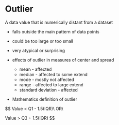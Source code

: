 # Outlier

A data value that is numerically distant from a dataset

* falls outside the main pattern of data points
* could be too large or too small
* very atypical or surprising

* effects of outlier in measures of center and spread
  * mean - affected
  * median - affected to some extend
  * mode - mostly not affected
  * range - affected to large extend
  * standard deviation - affected

* Mathematics definition of outlier

$$
Value < Q1 - 1.5(IQR)\\
OR\\

Value > Q3 + 1.5(IQR)
$$